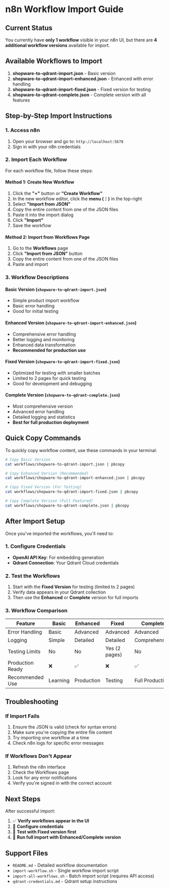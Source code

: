 # n8n Workflow Import Guide

## Current Status
You currently have **only 1 workflow** visible in your n8n UI, but there are **4 additional workflow versions** available for import.

## Available Workflows to Import

1. **shopware-to-qdrant-import.json** - Basic version
2. **shopware-to-qdrant-import-enhanced.json** - Enhanced with error handling
3. **shopware-to-qdrant-import-fixed.json** - Fixed version for testing
4. **shopware-to-qdrant-complete.json** - Complete version with all features

## Step-by-Step Import Instructions

### 1. Access n8n
1. Open your browser and go to: `http://localhost:5678`
2. Sign in with your n8n credentials

### 2. Import Each Workflow

For each workflow file, follow these steps:

#### Method 1: Create New Workflow
1. Click the **"+"** button or **"Create Workflow"**
2. In the new workflow editor, click the **menu (⋮)** in the top-right
3. Select **"Import from JSON"**
4. Copy the entire content from one of the JSON files
5. Paste it into the import dialog
6. Click **"Import"**
7. Save the workflow

#### Method 2: Import from Workflows Page
1. Go to the **Workflows** page
2. Click **"Import from JSON"** button
3. Copy the entire content from one of the JSON files
4. Paste and import

### 3. Workflow Descriptions

#### Basic Version (`shopware-to-qdrant-import.json`)
- Simple product import workflow
- Basic error handling
- Good for initial testing

#### Enhanced Version (`shopware-to-qdrant-import-enhanced.json`)
- Comprehensive error handling
- Better logging and monitoring
- Enhanced data transformation
- **Recommended for production use**

#### Fixed Version (`shopware-to-qdrant-import-fixed.json`)
- Optimized for testing with smaller batches
- Limited to 2 pages for quick testing
- Good for development and debugging

#### Complete Version (`shopware-to-qdrant-complete.json`)
- Most comprehensive version
- Advanced error handling
- Detailed logging and statistics
- **Best for full production deployment**

## Quick Copy Commands

To quickly copy workflow content, use these commands in your terminal:

```bash
# Copy Basic Version
cat workflows/shopware-to-qdrant-import.json | pbcopy

# Copy Enhanced Version (Recommended)
cat workflows/shopware-to-qdrant-import-enhanced.json | pbcopy

# Copy Fixed Version (For Testing)
cat workflows/shopware-to-qdrant-import-fixed.json | pbcopy

# Copy Complete Version (Full Featured)
cat workflows/shopware-to-qdrant-complete.json | pbcopy
```

## After Import Setup

Once you've imported the workflows, you'll need to:

### 1. Configure Credentials
- **OpenAI API Key**: For embedding generation
- **Qdrant Connection**: Your Qdrant Cloud credentials

### 2. Test the Workflows
1. Start with the **Fixed Version** for testing (limited to 2 pages)
2. Verify data appears in your Qdrant collection
3. Then use the **Enhanced** or **Complete** version for full imports

### 3. Workflow Comparison

| Feature | Basic | Enhanced | Fixed | Complete |
|---------|-------|----------|-------|----------|
| Error Handling | Basic | Advanced | Advanced | Advanced |
| Logging | Simple | Detailed | Detailed | Comprehensive |
| Testing Limits | No | No | Yes (2 pages) | No |
| Production Ready | ❌ | ✅ | ❌ | ✅ |
| Recommended Use | Learning | Production | Testing | Full Production |

## Troubleshooting

### If Import Fails
1. Ensure the JSON is valid (check for syntax errors)
2. Make sure you're copying the entire file content
3. Try importing one workflow at a time
4. Check n8n logs for specific error messages

### If Workflows Don't Appear
1. Refresh the n8n interface
2. Check the Workflows page
3. Look for any error notifications
4. Verify you're signed in with the correct account

## Next Steps

After successful import:
1. ✅ **Verify workflows appear in the UI**
2. 🔧 **Configure credentials**
3. 🧪 **Test with Fixed version first**
4. 🚀 **Run full import with Enhanced/Complete version**

## Support Files

- `README.md` - Detailed workflow documentation
- `import-workflow.sh` - Single workflow import script
- `import-all-workflows.sh` - Batch import script (requires API access)
- `qdrant-credentials.md` - Qdrant setup instructions